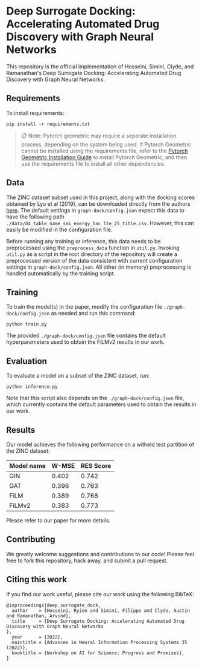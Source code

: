 # Deep Surrogate Docking: Accelerating Automated Drug Discovery with Graph Neural Networks

This repository is the official implementation of Hosseini, Simini, Clyde, and Ramanathan's Deep Surrogate Docking: Accelerating Automated Drug Discovery with Graph Neural Networks. 

## Requirements

To install requirements:

```setup
pip install -r requirements.txt
```

>📋  Note: Pytorch geometric may require a seperate installation process, depending on the system being used. If Pytorch Geometric cannot be installed using the requirements file, refer to the [Pytorch Geometric Installation Guide](https://pytorch-geometric.readthedocs.io/en/latest/notes/installation.html) to install Pytorch Geometric, and then use the requirements file to install all other dependencies.

## Data
The ZINC dataset subset used in this project, along with the docking scores obtained by Lyu et al (2019), can be downloaded directly from the authors [here](https://figshare.com/articles/dataset/D4_screen_table_csv_gz/7359401). The default settings in `graph-dock/config.json` expect this data to have the following path `./data/d4_table_name_smi_energy_hac_lte_25_title.csv`. However, this can easily be modified in the configuration file. 

Before running any training or inference, this data needs to be preprocessed using the `preprocess_data` function in `util.py`. Invoking `util.py` as a script in the root directory of the repository will create a preprocessed version of the data consistent with current configuration settings in `graph-dock/config.json`. All other (in memory) preprocessing is handled automatically by the training script. 

## Training

To train the model(s) in the paper, modify the configuration file `./graph-dock/config.json` as needed and run this command:

```train
python train.py
```

The provided `./graph-dock/config.json` file contains the default hyperparameters used to obtain the FiLMv2 results in our work. 

## Evaluation

To evaluate a model on a subset of the ZINC dataset, run:

```eval
python inference.py 
```

Note that this script also depends on the `./graph-dock/config.json` file, which currently contains the default parameters used to obtain the results in our work. 


## Results

Our model achieves the following performance on a witheld test partition of the ZINC dataset:

| Model name | W-MSE | RES Score |
| ---------- | ----- | --------- |
| GIN        | 0.402 | 0.742     |
| GAT        | 0.396 | 0.763     |
| FiLM       | 0.389 | 0.768     |
| FiLMv2     | 0.383 | 0.773     |

Please refer to our paper for more details.


## Contributing
We greatly welcome suggestions and contributions to our code! Please feel free to fork this repository, hack away, and submit a pull request.

## Citing this work 

If you find our work useful, please cite our work using the following BibTeX:

```
@inproceedings{deep_surrogate_dock,
  author    = {Hosseini, Ryien and Simini, Filippo and Clyde, Austin and Ramanathan, Arvind},
  title     = {Deep Surrogate Docking: Accelerating Automated Drug Discovery with Graph Neural Networks
},
  year      = {2022},
  maintitle = {Advances in Neural Information Processing Systems 35 (2022)},
  booktitle = {Workshop on AI for Science: Progress and Promises},
}
```
